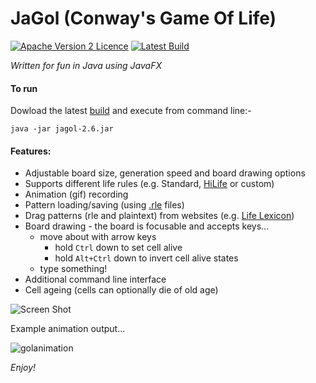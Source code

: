 # JaGol (Conway's Game Of Life)
[![Apache Version 2 Licence](http://img.shields.io/:license-Apache%20v2-blue.svg)](LICENSE)
[![Latest Build](https://img.shields.io/badge/download-jagol--2.6.1.jar-blue.svg)](./built/jagol-2.6.1.jar)

_Written for fun in Java using JavaFX_

#### To run
Dowload the latest [build](./built/jagol-2.6.1.jar) and execute from command line:-
```sbtshell
java -jar jagol-2.6.jar
```

#### Features:
+ Adjustable board size, generation speed and board drawing options
+ Supports different life rules (e.g. Standard, [HiLife](http://www.conwaylife.com/wiki/HighLife) or custom) 
+ Animation (gif) recording
+ Pattern loading/saving (using [.rle](http://www.conwaylife.com/wiki/Rle) files)
+ Drag patterns (rle and plaintext) from websites (e.g. [Life Lexicon](http://www.conwaylife.com/ref/lexicon/lex_1.htm))
+ Board drawing - the board is focusable and accepts keys...
  + move about with arrow keys
    + hold `Ctrl` down to set cell alive
    + hold `Alt+Ctrl` down to invert cell alive states
  + type something!
+ Additional command line interface
+ Cell ageing (cells can optionally die of old age)

![Screen Shot](https://user-images.githubusercontent.com/13290974/31861754-801105a8-b72a-11e7-829a-0e0fa7b29f9a.png)

Example animation output...

![golanimation](https://user-images.githubusercontent.com/13290974/31552671-11ea1296-b030-11e7-8e7f-f537ec1f9bad.gif)

_Enjoy!_

